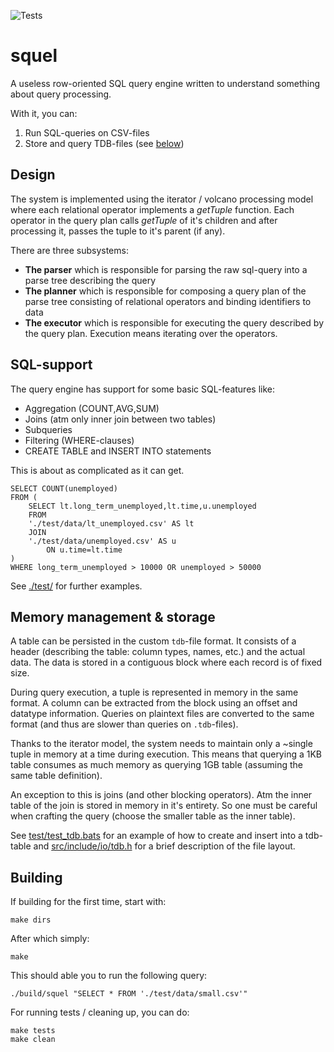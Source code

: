 ![Tests](https://github.com/toppyy/squel/actions/workflows/tests.yml/badge.svg)

# squel

A useless row-oriented SQL query engine written to understand something about query processing.

With it, you can:
1. Run SQL-queries on CSV-files
2. Store and query TDB-files (see [below](./README.md#memory-management--storage))

## Design

The system is implemented using the iterator / volcano processing model where each relational operator implements a *getTuple* function. Each operator in the query plan calls *getTuple* of it's children and after processing it, passes the tuple to it's parent (if any).

There are three subsystems:
- **The parser** which is responsible for parsing the raw sql-query into a parse tree describing the query
- **The planner** which is responsible for composing a query plan of the parse tree consisting of relational operators and binding identifiers to data
- **The executor** which is responsible for executing the query described by the query plan. Execution means iterating over the operators.


## SQL-support

The query engine has support for some basic SQL-features like:
- Aggregation (COUNT,AVG,SUM)
- Joins (atm only inner join between two tables)
- Subqueries
- Filtering (WHERE-clauses)
- CREATE TABLE and INSERT INTO statements

This is about as complicated as it can get. 


    SELECT COUNT(unemployed)
    FROM (
        SELECT lt.long_term_unemployed,lt.time,u.unemployed
        FROM
        './test/data/lt_unemployed.csv' AS lt 
        JOIN
        './test/data/unemployed.csv' AS u
            ON u.time=lt.time
    )
    WHERE long_term_unemployed > 10000 OR unemployed > 50000


See [./test/](./test/)  for further examples.

## Memory management & storage

A table can be persisted in the custom `tdb`-file format. It consists of a header (describing the table: column types, names, etc.) and the actual data. The data is stored in a contiguous block where each record is of fixed size.

During query execution, a tuple is represented in memory in the same format. A column can be extracted from the block using an offset and datatype information. Queries on plaintext files are converted to the same format (and thus are slower than queries on `.tdb`-files).

Thanks to the iterator model, the system needs to maintain only a ~single tuple in memory at a time during execution. This means that querying a 1KB table consumes as much memory as querying 1GB table (assuming the same table definition). 

An exception to this is joins (and other blocking operators). Atm the inner table of the join is stored in memory in it's entirety. So one must be careful when crafting the query (choose the smaller table as the inner table).

See [test/test_tdb.bats](./test/test_tdb.bats) for an example of how to create and insert into a tdb-table and [src/include/io/tdb.h](src/include/io/tdb.h) for a brief description of the file layout.

## Building

If building for the first time, start with:

    make dirs

After which simply:

    make

This should able you to run the following query:

    ./build/squel "SELECT * FROM './test/data/small.csv'"

For running tests / cleaning up, you can do:

    make tests
    make clean




